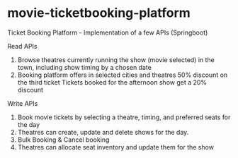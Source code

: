 # movie-ticketbooking-platform
Ticket Booking Platform - Implementation of a few APIs (Springboot)

Read APIs

 
1. Browse theatres currently running the show (movie selected) in the town, including show timing by a chosen date 
2. Booking platform offers in selected cities and theatres 
  50% discount on the third ticket 
  Tickets booked for the afternoon show get a 20% discount 

Write APIs


1. Book movie tickets by selecting a theatre, timing, and preferred seats for the day 
2. Theatres can create, update and delete shows for the day. 
3. Bulk Booking & Cancel booking 
4. Theatres can allocate seat inventory and update them for the show 
